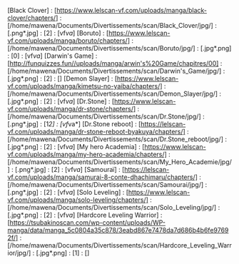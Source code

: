 [Black Clover] : [https://www.lelscan-vf.com/uploads/manga/black-clover/chapters/] : [/home/mawena/Documents/Divertissements/scan/Black_Clover/jpg/] : [.png*.jpg] : [2] : [vf*va*]
[Boruto] : [https://www.lelscan-vf.com/uploads/manga/boruto/chapters/] : [/home/mawena/Documents/Divertissements/scan/Boruto/jpg/] : [.jpg*.png] : [0] : [vf*va*]
[Darwin's Game] : [http://funquizzes.fun//uploads/manga/arwin's%20Game/chapitres/00] : [/home/mawena/Documents/Divertissements/scan/Darwin's_Game/jpg/] : [.jpg*.png] : [2] : []
[Demon Slayer] : [https://www.lelscan-vf.com/uploads/manga/kimetsu-no-yaiba/chapters/] : [/home/mawena/Documents/Divertissements/scan/Demon_Slayer/jpg/] : [.jpg*.png] : [2] : [vf*va*]
[Dr.Stone] : [https://www.lelscan-vf.com/uploads/manga/dr-stone/chapters/] : [/home/mawena/Documents/Divertissements/scan/Dr.Stone/jpg/] : [.png*.jpg] : [1*2] : [vf*va*]
[Dr.Stone reboot] : [https://lelscan-vf.com/uploads/manga/dr-stone-reboot-byakuya/chapters/] : [/home/mawena/Documents/Divertissements/scan/Dr.Stone_reboot/jpg/] : [.jpg*.png] : [2] : [vf*va*]
[My hero Academia] : [https://www.lelscan-vf.com/uploads/manga/my-hero-academia/chapters/] : [/home/mawena/Documents/Divertissements/scan/My_Hero_Academie/jpg/] : [.png*.jpg] : [2] : [vf*va*]
[Samouraï] : [https://lelscan-vf.com/uploads/manga/samurai-8-conte-dhachimaru/chapters/] : [/home/mawena/Documents/Divertissements/scan/Samourai/jpg/] : [.png*.jpg] : [2] : [vf*va*]
[Solo Leveling] : [https://www.lelscan-vf.com/uploads/manga/solo-leveling/chapters/] : [/home/mawena/Documents/Divertissements/scan/Solo_Leveling/jpg/] : [.jpg*.png] : [2] : [vf*va*]
[Hardcore Leveling Warrior] : [https://tsubakinoscan.com/wp-content/uploads/WP-manga/data/manga_5c0804a35c878/3eabd867e7478da7d686b4b6fe97692f/] : [/home/mawena/Documents/Divertissements/scan/Hardcore_Leveling_Warrior/jpg/] : [.jpg*.png] : [1] : []